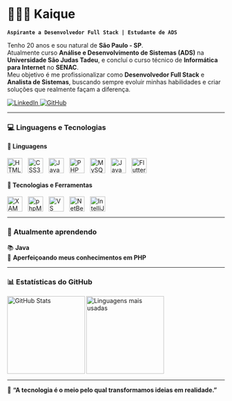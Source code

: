 # 👨🏻‍💻 Kaique

**`Aspirante a Desenvolvedor Full Stack | Estudante de ADS`**

Tenho 20 anos e sou natural de **São Paulo - SP**.  
Atualmente curso **Análise e Desenvolvimento de Sistemas (ADS)** na **Universidade São Judas Tadeu**, e concluí o curso técnico de **Informática para Internet** no **SENAC**.  
Meu objetivo é me profissionalizar como **Desenvolvedor Full Stack** e **Analista de Sistemas**, buscando sempre evoluir minhas habilidades e criar soluções que realmente façam a diferença.

<p align="left">
    <a href="https://www.linkedin.com/in/kaique-santos-silva-b52128367/">
        <img 
            alt="LinkedIn" 
            title="Meu LinkedIn" 
            src="https://img.shields.io/badge/-LinkedIn-0A66C2?style=for-the-badge&logo=linkedin&logoColor=white"
        />
    </a>
    <a href="https://github.com/Kaique59">
        <img 
            alt="GitHub" 
            title="Meu GitHub" 
            src="https://img.shields.io/badge/-GitHub-181717?style=for-the-badge&logo=github&logoColor=white"
        />
    </a>
</p>

---

### 💻 Linguagens e Tecnologias

#### 🚀 Linguagens
<img align="left" alt="HTML5" title="HTML5" width="35px" style="padding-right:10px;" src="https://cdn.jsdelivr.net/gh/devicons/devicon@latest/icons/html5/html5-original.svg"/>
<img align="left" alt="CSS3" title="CSS3" width="35px" style="padding-right:10px;" src="https://cdn.jsdelivr.net/gh/devicons/devicon@latest/icons/css3/css3-original.svg"/>
<img align="left" alt="JavaScript" title="JavaScript" width="35px" style="padding-right:10px;" src="https://cdn.jsdelivr.net/gh/devicons/devicon@latest/icons/javascript/javascript-original.svg"/>
<img align="left" alt="PHP" title="PHP" width="35px" style="padding-right:10px;" src="https://cdn.jsdelivr.net/gh/devicons/devicon@latest/icons/php/php-original.svg"/>
<img align="left" alt="MySQL" title="MySQL" width="35px" style="padding-right:10px;" src="https://cdn.jsdelivr.net/gh/devicons/devicon@latest/icons/mysql/mysql-original.svg"/>
<img align="left" alt="Java" title="Java" width="35px" style="padding-right:10px;" src="https://cdn.jsdelivr.net/gh/devicons/devicon@latest/icons/java/java-original.svg"/>
<img align="left" alt="Flutter" title="Flutter" width="35px" style="padding-right:10px;" src="https://cdn.jsdelivr.net/gh/devicons/devicon@latest/icons/flutter/flutter-original.svg"/>

<br/>
<br/>

#### 🧰 Tecnologias e Ferramentas
<img align="left" alt="XAMPP" title="XAMPP" width="35px" style="padding-right:10px;" src="https://cdn.jsdelivr.net/gh/devicons/devicon@latest/icons/apache/apache-original.svg"/>
<img align="left" alt="phpMyAdmin" title="phpMyAdmin" width="35px" style="padding-right:10px;" src="https://img.icons8.com/color/48/000000/php.png"/>
<img align="left" alt="VS Code" title="Visual Studio Code" width="35px" style="padding-right:10px;" src="https://cdn.jsdelivr.net/gh/devicons/devicon@latest/icons/vscode/vscode-original.svg"/>
<img align="left" alt="NetBeans" title="NetBeans" width="35px" style="padding-right:10px;" src="https://cdn.jsdelivr.net/gh/devicons/devicon@latest/icons/apache-netbeans/apache-netbeans-original.svg"/>
<img align="left" alt="IntelliJ IDEA" title="IntelliJ IDEA" width="35px" style="padding-right:10px;" src="https://cdn.jsdelivr.net/gh/devicons/devicon@latest/icons/intellij/intellij-original.svg"/>

<br/>
<br/>

---

### 🌱 Atualmente aprendendo
📚 **Java**  
🧩 **Aperfeiçoando meus conhecimentos em PHP**

---

### 📊 Estatísticas do GitHub

<p>
  <img 
    align="left" 
    alt="GitHub Stats" 
    height="180" 
    src="https://github-readme-stats.vercel.app/api?username=Kaique59&show_icons=true&theme=tokyonight&include_all_commits=true&locale=pt-br" 
  />
  
  <img 
    align="left" 
    alt="Linguagens mais usadas" 
    height="180" 
    src="https://github-readme-stats.vercel.app/api/top-langs/?username=Kaique59&theme=tokyonight&layout=compact&custom_title=Linguagens%20Mais%20Usadas&langs_count=8" 
  />
</p>

<br clear="left"/>

---

💬 **“A tecnologia é o meio pelo qual transformamos ideias em realidade.”**
